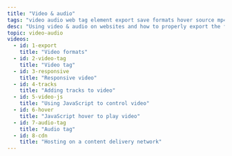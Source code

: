 ```yaml
---
title: "Video & audio"
tags: "video audio web tag element export save formats hover source mp4 webm ogg mp3"
desc: "Using video & audio on websites and how to properly export the files."
topic: video-audio
videos:
  - id: 1-export
    title: "Video formats"
  - id: 2-video-tag
    title: "Video tag"
  - id: 3-responsive
    title: "Responsive video"
  - id: 4-tracks
    title: "Adding tracks to video"
  - id: 5-video-js
    title: "Using JavaScript to control video"
  - id: 6-hover
    title: "JavaScript hover to play video"
  - id: 7-audio-tag
    title: "Audio tag"
  - id: 8-cdn
    title: "Hosting on a content delivery network"
---
```

